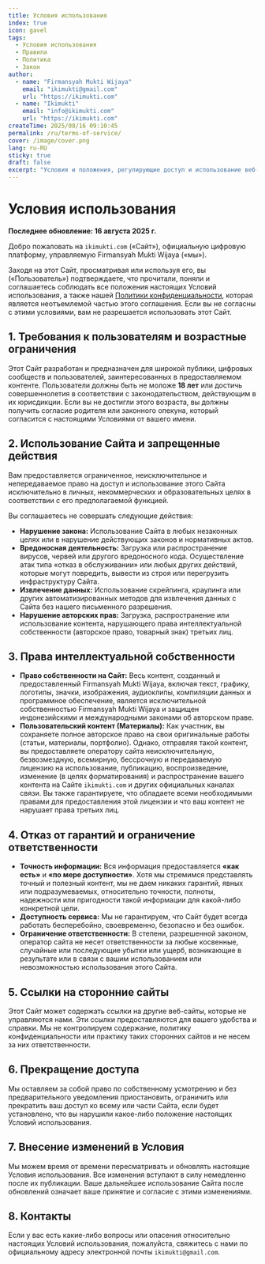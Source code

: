 ```yaml
---
title: Условия использования
index: true
icon: gavel
tags:
  - Условия использования
  - Правила
  - Политика
  - Закон
author:
  - name: "Firmansyah Mukti Wijaya"
    email: "ikimukti@gmail.com"
    url: "https://ikimukti.com"
  - name: "Ikimukti"
    email: "info@ikimukti.com"
    url: "https://ikimukti.com"
createTime: 2025/08/16 09:10:45
permalink: /ru/terms-of-service/
cover: /image/cover.png
lang: ru-RU
sticky: true
draft: false
excerpt: "Условия и положения, регулирующие доступ и использование веб-сайта ikimukti.com, включая права и обязанности пользователей."
---
```


# Условия использования

**Последнее обновление: 16 августа 2025 г.**

Добро пожаловать на `ikimukti.com` («Сайт»), официальную цифровую платформу, управляемую Firmansyah Mukti Wijaya («мы»).

Заходя на этот Сайт, просматривая или используя его, вы («Пользователь») подтверждаете, что прочитали, поняли и соглашаетесь соблюдать все положения настоящих Условий использования, а также нашей [Политики конфиденциальности](./politika-konfidentsialnosti.md), которая является неотъемлемой частью этого соглашения. Если вы не согласны с этими условиями, вам не разрешается использовать этот Сайт.

## 1. Требования к пользователям и возрастные ограничения
Этот Сайт разработан и предназначен для широкой публики, цифровых сообществ и пользователей, заинтересованных в предоставляемом контенте. Пользователи должны быть не моложе **18 лет** или достичь совершеннолетия в соответствии с законодательством, действующим в их юрисдикции. Если вы не достигли этого возраста, вы должны получить согласие родителя или законного опекуна, который согласится с настоящими Условиями от вашего имени.

## 2. Использование Сайта и запрещенные действия
Вам предоставляется ограниченное, неисключительное и непередаваемое право на доступ и использование этого Сайта исключительно в личных, некоммерческих и образовательных целях в соответствии с его предполагаемой функцией.

Вы соглашаетесь не совершать следующие действия:
- **Нарушение закона:** Использование Сайта в любых незаконных целях или в нарушение действующих законов и нормативных актов.
- **Вредоносная деятельность:** Загрузка или распространение вирусов, червей или другого вредоносного кода. Осуществление атак типа «отказ в обслуживании» или любых других действий, которые могут повредить, вывести из строя или перегрузить инфраструктуру Сайта.
- **Извлечение данных:** Использование скрейпинга, краулинга или других автоматизированных методов для извлечения данных с Сайта без нашего письменного разрешения.
- **Нарушение авторских прав:** Загрузка, распространение или использование контента, нарушающего права интеллектуальной собственности (авторское право, товарный знак) третьих лиц.

## 3. Права интеллектуальной собственности
- **Право собственности на Сайт:** Весь контент, созданный и предоставленный Firmansyah Mukti Wijaya, включая текст, графику, логотипы, значки, изображения, аудиоклипы, компиляции данных и программное обеспечение, является исключительной собственностью Firmansyah Mukti Wijaya и защищен индонезийскими и международными законами об авторском праве.
- **Пользовательский контент (Материалы):** Как участник, вы сохраняете полное авторское право на свои оригинальные работы (статьи, материалы, портфолио). Однако, отправляя такой контент, вы предоставляете оператору сайта неисключительную, безвозмездную, всемирную, бессрочную и передаваемую лицензию на использование, публикацию, воспроизведение, изменение (в целях форматирования) и распространение вашего контента на Сайте `ikimukti.com` и других официальных каналах связи. Вы также гарантируете, что обладаете всеми необходимыми правами для предоставления этой лицензии и что ваш контент не нарушает права третьих лиц.

## 4. Отказ от гарантий и ограничение ответственности
- **Точность информации:** Вся информация предоставляется **«как есть»** и **«по мере доступности»**. Хотя мы стремимся представлять точный и полезный контент, мы не даем никаких гарантий, явных или подразумеваемых, относительно точности, полноты, надежности или пригодности такой информации для какой-либо конкретной цели.
- **Доступность сервиса:** Мы не гарантируем, что Сайт будет всегда работать бесперебойно, своевременно, безопасно и без ошибок.
- **Ограничение ответственности:** В степени, разрешенной законом, оператор сайта не несет ответственности за любые косвенные, случайные или последующие убытки или ущерб, возникающие в результате или в связи с вашим использованием или невозможностью использования этого Сайта.

## 5. Ссылки на сторонние сайты
Этот Сайт может содержать ссылки на другие веб-сайты, которые не управляются нами. Эти ссылки предоставляются для вашего удобства и справки. Мы не контролируем содержание, политику конфиденциальности или практику таких сторонних сайтов и не несем за них ответственности.

## 6. Прекращение доступа
Мы оставляем за собой право по собственному усмотрению и без предварительного уведомления приостановить, ограничить или прекратить ваш доступ ко всему или части Сайта, если будет установлено, что вы нарушили какое-либо положение настоящих Условий использования.

## 7. Внесение изменений в Условия
Мы можем время от времени пересматривать и обновлять настоящие Условия использования. Все изменения вступают в силу немедленно после их публикации. Ваше дальнейшее использование Сайта после обновлений означает ваше принятие и согласие с этими изменениями.

## 8. Контакты
Если у вас есть какие-либо вопросы или опасения относительно настоящих Условий использования, пожалуйста, свяжитесь с нами по официальному адресу электронной почты `ikimukti@gmail.com`.